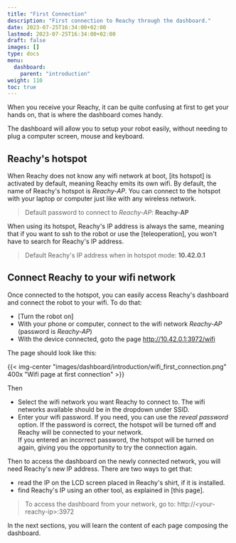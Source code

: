 ```yaml
---
title: "First Connection"
description: "First connection to Reachy through the dashboard."
date: 2023-07-25T16:34:00+02:00
lastmod: 2023-07-25T16:34:00+02:00
draft: false
images: []
type: docs
menu:
  dashboard:
    parent: "introduction"
weight: 110
toc: true
---
```


When you receive your Reachy, it can be quite confusing at first to get your hands on, that is where the dashboard comes handy.

The dashboard will allow you to setup your robot easily, without needing to plug a computer screen, mouse and keyboard.

## Reachy's hotspot

When Reachy does not know any wifi network at boot, [its hotspot] is activated by default, meaning Reachy emits its own wifi. By default, the name of Reachy's hotspot is *Reachy-AP*. You can connect to the hotspot with your laptop or computer just like with any wireless network.

> Default password to connect to *Reachy-AP*: **Reachy-AP** </br>

When using its hotspot, Reachy's IP address is always the same, meaning that if you want to ssh to the robot or use the [teleoperation], you won't have to search for Reachy's IP address.

> Default Reachy's IP address when in hotspot mode: **10.42.0.1**

## Connect Reachy to your wifi network

Once connected to the hotspot, you can easily access Reachy's dashboard and connect the robot to your wifi. To do that:
* [Turn the robot on]
* With your phone or computer, connect to the wifi network *Reachy-AP* (password is *Reachy-AP*)
* With the device connected, goto the page <a href="http://10.42.0.1:3972/wifi">http://10.42.0.1:3972/wifi</a>

The page should look like this:

{{< img-center "images/dashboard/introduction/wifi_first_connection.png" 400x "Wifi page at first connection" >}}

Then
* Select the wifi network you want Reachy to connect to. The wifi networks available should be in the dropdown under SSID.
* Enter your wifi password. If you need, you can use the *reveal password* option. If the password is correct, the hotspot will be turned off and Reachy will be connected to your network. </br> 
If you entered an incorrect password, the hotspot will be turned on again, giving you the opportunity to try the connection again.

Then to access the dashboard on the newly connected network, you will need Reachy's new IP address. There are two ways to get that:
* read the IP on the LCD screen placed in Reachy's shirt, if it is installed.
* find Reachy's IP using an other tool, as explained in [this page].

> To access the dashboard from your network, go to: http://\<your-reachy-ip\>:3972

In the next sections, you will learn the content of each page composing the dashboard.